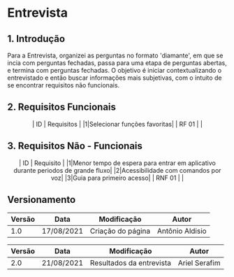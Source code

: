 
# Entrevista

## 1. Introdução
Para a Entrevista, organizei as perguntas no formato 'diamante', em que se incia com perguntas fechadas, passa para uma etapa de perguntas abertas, e termina com perguntas fechadas. 
O objetivo é iniciar contextualizando o entrevistado e então buscar informações mais subjetivas, com o intuito de se encontrar requisitos não funcionais.

## 2. Requisitos Funcionais

<center>
| ID | Requisitos | 
|1|Selecionar funções favoritas|
| RF 01 |  | 

</center>

## 3. Requisitos Não - Funcionais
<center>
| ID | Requisito | 
|1|Menor tempo de espera para entrar em aplicativo durante periodos de grande fluxo|
|2|Acessibilidade com comandos por voz|
|3|Guia para primeiro acesso|
| RNF 01 |  | 

</center>


## Versionamento

<center>

| Versão | Data | Modificação | Autor |
|--|--|--|--|
| 1.0 | 17/08/2021 | Criação do página | Antônio Aldisio |


| Versão | Data | Modificação | Autor |
|--|--|--|--|
| 2.0 | 21/08/2021 | Resultados da entrevista | Ariel Serafim |

</center>
